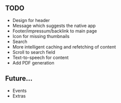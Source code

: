 ## TODO
* Design for header
* Message which suggests the native app
* Footer/impressum/backlink to main page
* Icon for missing thumbnails
* Search
* More intelligent caching and refetching of content
* Scroll to search field
* Text-to-speech for content
* Add PDF generation

## Future...
* Events
* Extras
